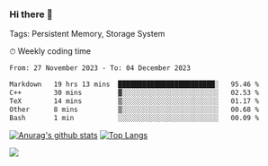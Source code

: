 ### Hi there 👋

Tags: Persistent Memory, Storage System

<!--

[![Anurag's github stats](https://github-readme-stats.vercel.app/api?username=wwyf)](https://github.com/anuraghazra/github-readme-stats)

[![Anurag's github stats](https://github-readme-stats.vercel.app/api?username=wwyf&count_private=true)](https://github.com/anuraghazra/github-readme-stats)


[![Top Langs](https://github-readme-stats.vercel.app/api/top-langs/?username=wwyf&count_private=true&&hide=jupyter%20notebook,html)](https://github.com/anuraghazra/github-readme-stats)



-->


⏱ Weekly coding time

<!--START_SECTION:waka-->

```txt
From: 27 November 2023 - To: 04 December 2023

Markdown   19 hrs 13 mins  ████████████████████████░   95.46 %
C++        30 mins         ▓░░░░░░░░░░░░░░░░░░░░░░░░   02.53 %
TeX        14 mins         ▒░░░░░░░░░░░░░░░░░░░░░░░░   01.17 %
Other      8 mins          ▒░░░░░░░░░░░░░░░░░░░░░░░░   00.68 %
Bash       1 min           ░░░░░░░░░░░░░░░░░░░░░░░░░   00.09 %
```

<!--END_SECTION:waka-->



[![Anurag's github stats](https://github-readme-stats.vercel.app/api?username=wwyf&count_private=true&show_icons=true&hide_border=true)](https://github.com/anuraghazra/github-readme-stats) [![Top Langs](https://github-readme-stats.vercel.app/api/top-langs/?username=wwyf&count_private=true&hide=jupyter%20notebook,html,OpenEdge%20ABL&langs_count=10&layout=compact&hide_border=true)](https://github.com/anuraghazra/github-readme-stats)

<!--

[![willianrod's wakatime stats](https://github-readme-stats.vercel.app/api/wakatime?username=wwyf)](https://github.com/anuraghazra/github-readme-stats)


-->

![](https://hit.yhype.me/github/profile?user_id=23121291)
